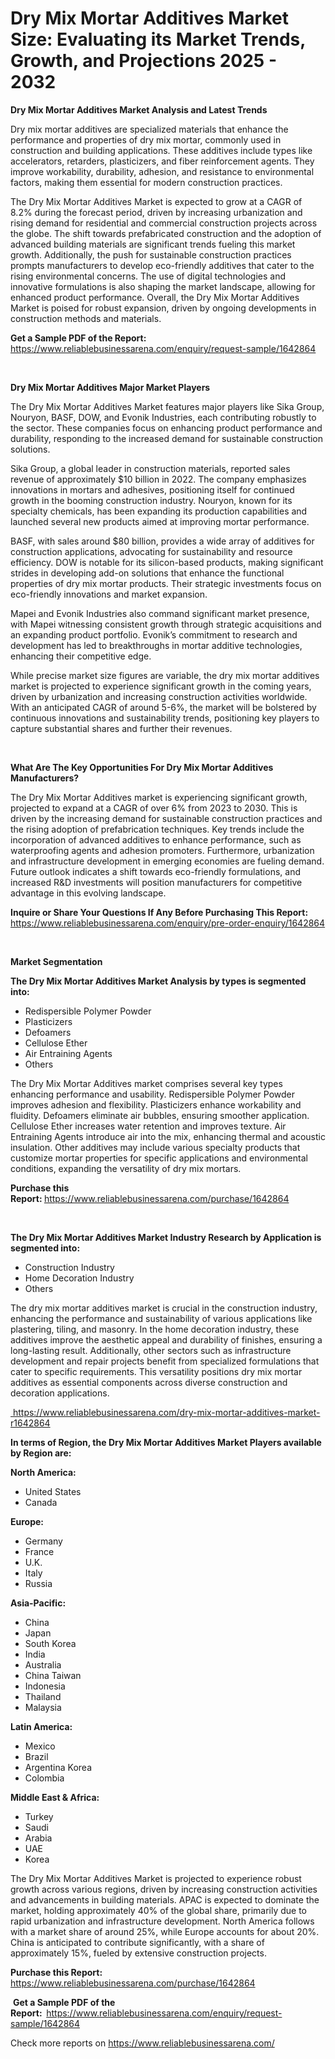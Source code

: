 <p><h1>Dry Mix Mortar Additives Market Size: Evaluating its Market Trends, Growth, and Projections 2025 - 2032</h1></p><p><strong>Dry Mix Mortar Additives Market Analysis and Latest Trends</strong></p>
<p><p>Dry mix mortar additives are specialized materials that enhance the performance and properties of dry mix mortar, commonly used in construction and building applications. These additives include types like accelerators, retarders, plasticizers, and fiber reinforcement agents. They improve workability, durability, adhesion, and resistance to environmental factors, making them essential for modern construction practices.</p><p>The Dry Mix Mortar Additives Market is expected to grow at a CAGR of 8.2% during the forecast period, driven by increasing urbanization and rising demand for residential and commercial construction projects across the globe. The shift towards prefabricated construction and the adoption of advanced building materials are significant trends fueling this market growth. Additionally, the push for sustainable construction practices prompts manufacturers to develop eco-friendly additives that cater to the rising environmental concerns. The use of digital technologies and innovative formulations is also shaping the market landscape, allowing for enhanced product performance. Overall, the Dry Mix Mortar Additives Market is poised for robust expansion, driven by ongoing developments in construction methods and materials.</p></p>
<p><strong>Get a Sample PDF of the Report:&nbsp;</strong> <a href="https://www.reliablebusinessarena.com/enquiry/request-sample/1642864?utm_campaign=2630&utm_medium=2&utm_source=Github&utm_content=ia&utm_term=01042025&utm_id=dry-mix-mortar-additives">https://www.reliablebusinessarena.com/enquiry/request-sample/1642864</a></p>
<p>&nbsp;</p>
<p><strong>Dry Mix Mortar Additives Major Market Players</strong></p>
<p><p>The Dry Mix Mortar Additives Market features major players like Sika Group, Nouryon, BASF, DOW, and Evonik Industries, each contributing robustly to the sector. These companies focus on enhancing product performance and durability, responding to the increased demand for sustainable construction solutions.</p><p>Sika Group, a global leader in construction materials, reported sales revenue of approximately $10 billion in 2022. The company emphasizes innovations in mortars and adhesives, positioning itself for continued growth in the booming construction industry. Nouryon, known for its specialty chemicals, has been expanding its production capabilities and launched several new products aimed at improving mortar performance.</p><p>BASF, with sales around $80 billion, provides a wide array of additives for construction applications, advocating for sustainability and resource efficiency. DOW is notable for its silicon-based products, making significant strides in developing add-on solutions that enhance the functional properties of dry mix mortar products. Their strategic investments focus on eco-friendly innovations and market expansion.</p><p>Mapei and Evonik Industries also command significant market presence, with Mapei witnessing consistent growth through strategic acquisitions and an expanding product portfolio. Evonik’s commitment to research and development has led to breakthroughs in mortar additive technologies, enhancing their competitive edge.</p><p>While precise market size figures are variable, the dry mix mortar additives market is projected to experience significant growth in the coming years, driven by urbanization and increasing construction activities worldwide. With an anticipated CAGR of around 5-6%, the market will be bolstered by continuous innovations and sustainability trends, positioning key players to capture substantial shares and further their revenues.</p></p>
<p>&nbsp;</p>
<p><strong>What Are The Key Opportunities For Dry Mix Mortar Additives Manufacturers?</strong></p>
<p><p>The Dry Mix Mortar Additives market is experiencing significant growth, projected to expand at a CAGR of over 6% from 2023 to 2030. This is driven by the increasing demand for sustainable construction practices and the rising adoption of prefabrication techniques. Key trends include the incorporation of advanced additives to enhance performance, such as waterproofing agents and adhesion promoters. Furthermore, urbanization and infrastructure development in emerging economies are fueling demand. Future outlook indicates a shift towards eco-friendly formulations, and increased R&D investments will position manufacturers for competitive advantage in this evolving landscape.</p></p>
<p><strong>Inquire or Share Your Questions If Any Before Purchasing This Report:</strong> <a href="https://www.reliablebusinessarena.com/enquiry/pre-order-enquiry/1642864?utm_campaign=2630&utm_medium=2&utm_source=Github&utm_content=ia&utm_term=01042025&utm_id=dry-mix-mortar-additives">https://www.reliablebusinessarena.com/enquiry/pre-order-enquiry/1642864</a></p>
<p>&nbsp;</p>
<p><strong>Market Segmentation</strong></p>
<p><strong>The Dry Mix Mortar Additives Market Analysis by types is segmented into:</strong></p>
<p><ul><li>Redispersible Polymer Powder</li><li>Plasticizers</li><li>Defoamers</li><li>Cellulose Ether</li><li>Air Entraining Agents</li><li>Others</li></ul></p>
<p><p>The Dry Mix Mortar Additives market comprises several key types enhancing performance and usability. Redispersible Polymer Powder improves adhesion and flexibility. Plasticizers enhance workability and fluidity. Defoamers eliminate air bubbles, ensuring smoother application. Cellulose Ether increases water retention and improves texture. Air Entraining Agents introduce air into the mix, enhancing thermal and acoustic insulation. Other additives may include various specialty products that customize mortar properties for specific applications and environmental conditions, expanding the versatility of dry mix mortars.</p></p>
<p><strong>Purchase this Report:&nbsp;</strong><a href="https://www.reliablebusinessarena.com/purchase/1642864?utm_campaign=2630&utm_medium=2&utm_source=Github&utm_content=ia&utm_term=01042025&utm_id=dry-mix-mortar-additives">https://www.reliablebusinessarena.com/purchase/1642864</a></p>
<p>&nbsp;</p>
<p><strong>The Dry Mix Mortar Additives Market Industry Research by Application is segmented into:</strong></p>
<p><ul><li>Construction Industry</li><li>Home Decoration Industry</li><li>Others</li></ul></p>
<p><p>The dry mix mortar additives market is crucial in the construction industry, enhancing the performance and sustainability of various applications like plastering, tiling, and masonry. In the home decoration industry, these additives improve the aesthetic appeal and durability of finishes, ensuring a long-lasting result. Additionally, other sectors such as infrastructure development and repair projects benefit from specialized formulations that cater to specific requirements. This versatility positions dry mix mortar additives as essential components across diverse construction and decoration applications.</p></p>
<p><a href="https://www.reliablebusinessarena.com/dry-mix-mortar-additives-market-r1642864?utm_campaign=2630&utm_medium=2&utm_source=Github&utm_content=ia&utm_term=01042025&utm_id=dry-mix-mortar-additives">&nbsp;https://www.reliablebusinessarena.com/dry-mix-mortar-additives-market-r1642864</a></p>
<p><strong>In terms of Region, the Dry Mix Mortar Additives Market Players available by Region are:</strong></p>
<p>
    <p> <strong> North America: </strong>
        <ul>
            <li>United States</li>
            <li>Canada</li>
        </ul>
        </p> 
    <p> <strong> Europe: </strong>
        <ul>
            <li>Germany</li>
            <li>France</li>
            <li>U.K.</li>
            <li>Italy</li>
            <li>Russia</li>
        </ul>
        </p> 
    <p> <strong> Asia-Pacific: </strong>
        <ul>
            <li>China</li>
            <li>Japan</li>
            <li>South Korea</li>
            <li>India</li>
            <li>Australia</li>
            <li>China Taiwan</li>
            <li>Indonesia</li>
            <li>Thailand</li>
            <li>Malaysia</li>
        </ul>
        </p> 
    <p> <strong> Latin America: </strong>
        <ul>
            <li>Mexico</li>
            <li>Brazil</li>
            <li>Argentina Korea</li>
            <li>Colombia</li>
        </ul>
        </p> 
    <p> <strong> Middle East & Africa: </strong>
        <ul>
            <li>Turkey</li>
            <li>Saudi</li>
            <li>Arabia</li>
            <li>UAE</li>
            <li>Korea</li>
        </ul>
    </p>
    </p>
<p><p>The Dry Mix Mortar Additives Market is projected to experience robust growth across various regions, driven by increasing construction activities and advancements in building materials. APAC is expected to dominate the market, holding approximately 40% of the global share, primarily due to rapid urbanization and infrastructure development. North America follows with a market share of around 25%, while Europe accounts for about 20%. China is anticipated to contribute significantly, with a share of approximately 15%, fueled by extensive construction projects.</p></p>
<p><strong>Purchase this Report: </strong><a href="https://www.reliablebusinessarena.com/purchase/1642864?utm_campaign=2630&utm_medium=2&utm_source=Github&utm_content=ia&utm_term=01042025&utm_id=dry-mix-mortar-additives">https://www.reliablebusinessarena.com/purchase/1642864</a></p>
<p>&nbsp;<strong>Get a Sample PDF of the Report:&nbsp;&nbsp;</strong><a href="https://www.reliablebusinessarena.com/enquiry/request-sample/1642864?utm_campaign=2630&utm_medium=2&utm_source=Github&utm_content=ia&utm_term=01042025&utm_id=dry-mix-mortar-additives">https://www.reliablebusinessarena.com/enquiry/request-sample/1642864</a></p>
<p><strong></strong></p>
<p>Check more reports on <a href="https://www.reliablebusinessarena.com/?utm_campaign=2630&utm_medium=2&utm_source=Github&utm_content=ia&utm_term=01042025&utm_id=dry-mix-mortar-additives">https://www.reliablebusinessarena.com/</a></p>